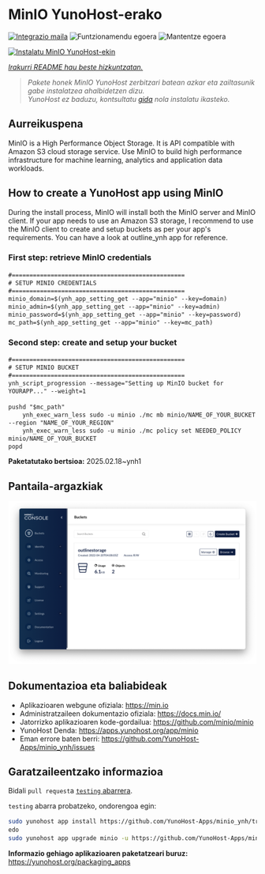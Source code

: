 <!--
Ohart ongi: README hau automatikoki sortu da <https://github.com/YunoHost/apps/tree/master/tools/readme_generator>ri esker
EZ editatu eskuz.
-->

# MinIO YunoHost-erako

[![Integrazio maila](https://apps.yunohost.org/badge/integration/minio)](https://ci-apps.yunohost.org/ci/apps/minio/)
![Funtzionamendu egoera](https://apps.yunohost.org/badge/state/minio)
![Mantentze egoera](https://apps.yunohost.org/badge/maintained/minio)

[![Instalatu MinIO YunoHost-ekin](https://install-app.yunohost.org/install-with-yunohost.svg)](https://install-app.yunohost.org/?app=minio)

*[Irakurri README hau beste hizkuntzatan.](./ALL_README.md)*

> *Pakete honek MinIO YunoHost zerbitzari batean azkar eta zailtasunik gabe instalatzea ahalbidetzen dizu.*  
> *YunoHost ez baduzu, kontsultatu [gida](https://yunohost.org/install) nola instalatu ikasteko.*

## Aurreikuspena

MinIO is a High Performance Object Storage. It is API compatible with Amazon S3 cloud storage service. Use MinIO to build high performance infrastructure for machine learning, analytics and application data workloads.

## How to create a YunoHost app using MinIO
During the install process, MinIO will install both the MinIO server and MinIO client.
If your app needs to use an Amazon S3 storage, I recommend to use the MinIO client to create and setup buckets as per your app's requirements. You can have a look at outline_ynh app for reference.

### First step: retrieve MinIO credentials
```
#=================================================
# SETUP MINIO CREDENTIALS
#=================================================
minio_domain=$(ynh_app_setting_get --app="minio" --key=domain)
minio_admin=$(ynh_app_setting_get --app="minio" --key=admin)
minio_password=$(ynh_app_setting_get --app="minio" --key=password)
mc_path=$(ynh_app_setting_get --app="minio" --key=mc_path)
```

### Second step: create and setup your bucket
```
#=================================================
# SETUP MINIO BUCKET
#=================================================
ynh_script_progression --message="Setting up MinIO bucket for YOURAPP..." --weight=1

pushd "$mc_path"
	ynh_exec_warn_less sudo -u minio ./mc mb minio/NAME_OF_YOUR_BUCKET --region "NAME_OF_YOUR_REGION"
	ynh_exec_warn_less sudo -u minio ./mc policy set NEEDED_POLICY minio/NAME_OF_YOUR_BUCKET
popd
```

**Paketatutako bertsioa:** 2025.02.18~ynh1

## Pantaila-argazkiak

![MinIO(r)en pantaila-argazkia](./doc/screenshots/minio-browser.png)

## Dokumentazioa eta baliabideak

- Aplikazioaren webgune ofiziala: <https://min.io>
- Administratzaileen dokumentazio ofiziala: <https://docs.min.io/>
- Jatorrizko aplikazioaren kode-gordailua: <https://github.com/minio/minio>
- YunoHost Denda: <https://apps.yunohost.org/app/minio>
- Eman errore baten berri: <https://github.com/YunoHost-Apps/minio_ynh/issues>

## Garatzaileentzako informazioa

Bidali `pull request`a [`testing` abarrera](https://github.com/YunoHost-Apps/minio_ynh/tree/testing).

`testing` abarra probatzeko, ondorengoa egin:

```bash
sudo yunohost app install https://github.com/YunoHost-Apps/minio_ynh/tree/testing --debug
edo
sudo yunohost app upgrade minio -u https://github.com/YunoHost-Apps/minio_ynh/tree/testing --debug
```

**Informazio gehiago aplikazioaren paketatzeari buruz:** <https://yunohost.org/packaging_apps>

